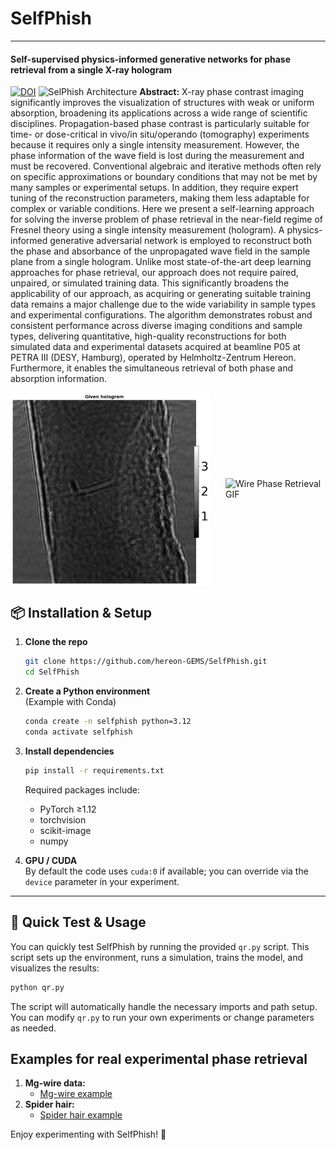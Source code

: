 # SelfPhish
--- 
#### Self-supervised physics-informed generative networks for phase retrieval from a single X-ray hologram

[![DOI](https://zenodo.org/badge/991883128.svg)](https://doi.org/10.5281/zenodo.16413563)
![SelPhish Architecture](data/images/selfphish.png)
**Abstract:** X-ray phase contrast imaging significantly improves the visualization of structures with weak or uniform absorption, broadening its applications across a wide range of scientific disciplines. Propagation-based phase contrast is particularly suitable for time- or dose-critical in vivo/in situ/operando (tomography) experiments because it requires only a single intensity measurement. However, the phase information of the wave field is lost during the measurement and must be recovered. Conventional algebraic and iterative methods often rely on specific approximations or boundary conditions that may not be met by many samples or experimental setups. In addition, they require expert tuning of the reconstruction parameters, making them less adaptable for complex or variable conditions. Here we present a self-learning approach for solving the inverse problem of phase retrieval in the near-field regime of Fresnel theory using a single intensity measurement (hologram). A physics-informed generative adversarial network is employed to reconstruct both the phase and absorbance of the unpropagated wave field in the sample plane from a single hologram. Unlike most state-of-the-art deep learning approaches for phase retrieval, our approach does not require paired, unpaired, or simulated training data. This significantly broadens the applicability of our approach, as acquiring or generating suitable training data remains a major challenge due to the wide variability in sample types and experimental configurations. The algorithm demonstrates robust and consistent performance across diverse imaging conditions and sample types, delivering quantitative, high-quality reconstructions for both simulated data and experimental datasets acquired at beamline P05 at PETRA III (DESY, Hamburg), operated by Helmholtz-Zentrum Hereon. Furthermore, it enables the simultaneous retrieval of both phase and absorption information.


<div style="display: flex; align-items: center; gap: 24px;">
   <img src="data/wire/wire.png" alt="Wire Phase Retrieval" width="320"/>
   <img src="data/wire/wire_learn.gif" alt="Wire Phase Retrieval GIF" width="320"/>
</div>

## 📦 Installation & Setup

1. **Clone the repo**  
   ```bash
   git clone https://github.com/hereon-GEMS/SelfPhish.git
   cd SelfPhish
   ```

2. **Create a Python environment**  
   (Example with Conda)  
   ```bash
   conda create -n selfphish python=3.12
   conda activate selfphish
   ```

3. **Install dependencies**  
   ```bash
   pip install -r requirements.txt
   ```
   Required packages include:
   - PyTorch ≥1.12  
   - torchvision  
   - scikit-image  
   - numpy  

4. **GPU / CUDA**  
   By default the code uses `cuda:0` if available; you can override via the `device` parameter in your experiment.

---

## 🚀 Quick Test & Usage

You can quickly test SelfPhish by running the provided `qr.py` script. This script sets up the environment, runs a simulation, trains the model, and visualizes the results:

```bash
python qr.py
```
The script will automatically handle the necessary imports and path setup. You can modify `qr.py` to run your own experiments or change parameters as needed.

## Examples for real experimental phase retrieval 
1. **Mg-wire data:**
   - [Mg-wire example](https://github.com/hereon-GEMS/SelfPhish/blob/main/examples/mg_wire.ipynb)
2. **Spider hair:**
   - [Spider hair example](https://github.com/hereon-GEMS/SelfPhish/blob/main/examples/spider.ipynb)

Enjoy experimenting with SelfPhish! 🚀